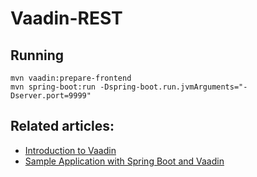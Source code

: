 # Vaadin-REST

## Running
```
mvn vaadin:prepare-frontend
mvn spring-boot:run -Dspring-boot.run.jvmArguments="-Dserver.port=9999"
```

## Related articles:

- [Introduction to Vaadin](https://www.baeldung.com/vaadin)
- [Sample Application with Spring Boot and Vaadin](https://www.baeldung.com/spring-boot-vaadin)
